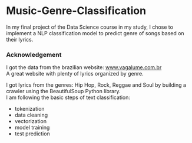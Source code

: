 # Music-Genre-Classification

In my final project of the Data Science course in my study, I chose to implement a NLP classification model to predict genre of songs based on their lyrics.


### Acknowledgement
I got the data from the brazilian website:   www.vagalume.com.br <br> 
A great website with plenty of lyrics organized by genre.

I got lyrics from the genres: Hip Hop, Rock, Reggae and Soul by building a crawler using the BeautifulSoup Python library.<br> 
I am following the basic steps of text classification:
* tokenization
* data cleaning
* vectorization
* model training
* test prediction
